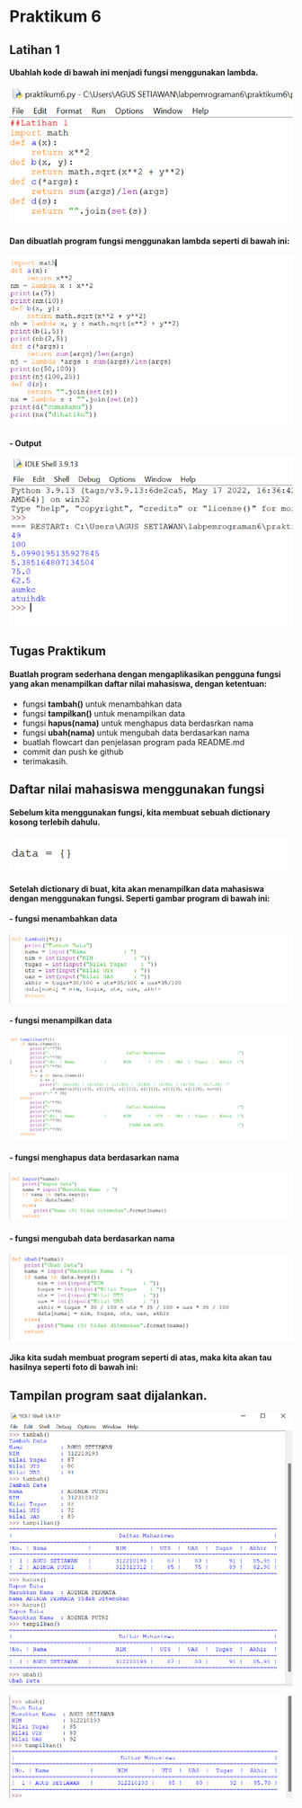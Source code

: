 # Praktikum 6
## Latihan 1
#### Ubahlah kode di bawah ini menjadi fungsi menggunakan lambda.
![gambar](gambar/1.png)
#### Dan dibuatlah program fungsi menggunakan lambda seperti di bawah ini:
![gambar](gambar/2.png)

#### - Output
![gambar](gambar/3.png)

## Tugas Praktikum
#### Buatlah program sederhana dengan mengaplikasikan pengguna fungsi yang akan menampilkan daftar nilai mahasiswa, dengan ketentuan:
- fungsi **tambah()** untuk menambahkan data
- fungsi **tampilkan()** untuk menampilkan data
- fungsi **hapus(nama)** untuk menghapus data berdasrkan nama
- fungsi **ubah(nama)** untuk mengubah data berdasarkan nama
- buatlah flowcart dan penjelasan program pada README.md
- commit dan push ke github
- terimakasih.

## Daftar nilai mahasiswa menggunakan fungsi
#### Sebelum kita menggunakan fungsi, kita membuat sebuah dictionary kosong terlebih dahulu.
![gambar](gambar/4.png)

#### Setelah dictionary di buat, kita akan menampilkan data mahasiswa dengan menggunakan fungsi. Seperti gambar program di bawah ini:

#### - fungsi menambahkan data

![gambar](gambar/5.png)

#### - fungsi menampilkan data

![gambar](gambar/6.png)

#### - fungsi menghapus data berdasarkan nama

![gambar](gambar/7.png)

#### - fungsi mengubah data berdasarkan nama

![gambar](gambar/8.png)

#### Jika kita sudah membuat program seperti di atas, maka kita akan tau hasilnya seperti foto di bawah ini:

## Tampilan program saat dijalankan.

![gambar](gambar/9.png)

![gambar](gambar/10.png)
